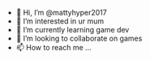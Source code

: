 - 👋 Hi, I’m @mattyhyper2017
- 👀 I’m interested in ur mum
- 🌱 I’m currently learning game dev
- 💞️ I’m looking to collaborate on games
- 📫 How to reach me ...

<!---
mattyhyper2017/mattyhyper2017 is a ✨ special ✨ repository because its `README.md` (this file) appears on your GitHub profile.
You can click the Preview link to take a look at your changes.
--->
